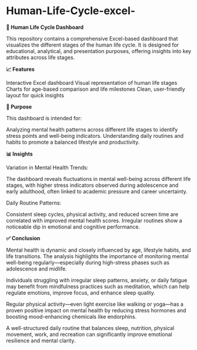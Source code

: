 # Human-Life-Cycle-excel-
**🧬 Human Life Cycle Dashboard**

This repository contains a comprehensive Excel-based dashboard that visualizes the different stages of the human life cycle. It is designed for educational, analytical, and presentation purposes, offering insights into key attributes across life stages.

**📈 Features**

Interactive Excel dashboard
Visual representation of human life stages
Charts for age-based comparison and life milestones
Clean, user-friendly layout for quick insights

**🎯 Purpose**

This dashboard is intended for:

Analyzing mental health patterns across different life stages to identify stress points and well-being indicators.
Understanding daily routines and habits to promote a balanced lifestyle and productivity.

**📊 Insights**

Variation in Mental Health Trends:

The dashboard reveals fluctuations in mental well-being across different life stages, with higher stress indicators observed during adolescence and early adulthood, often linked to academic pressure and career uncertainty.

Daily Routine Patterns: 

Consistent sleep cycles, physical activity, and reduced screen time are correlated with improved mental health scores. Irregular routines show a noticeable dip in emotional and cognitive performance.

**✅ Conclusion**

Mental health is dynamic and closely influenced by age, lifestyle habits, and life transitions. The analysis highlights the importance of monitoring mental well-being regularly—especially during high-stress phases such as adolescence and midlife.

Individuals struggling with irregular sleep patterns, anxiety, or daily fatigue may benefit from mindfulness practices such as meditation, which can help regulate emotions, improve focus, and enhance sleep quality.

Regular physical activity—even light exercise like walking or yoga—has a proven positive impact on mental health by reducing stress hormones and boosting mood-enhancing chemicals like endorphins.

A well-structured daily routine that balances sleep, nutrition, physical movement, work, and recreation can significantly improve emotional resilience and mental clarity.
